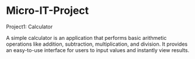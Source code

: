 # Micro-IT-Project
Project1: Calculator

A simple calculator is an application that performs basic arithmetic operations like addition, subtraction, multiplication, and division. It provides an easy-to-use interface for users to input values and instantly view results.
